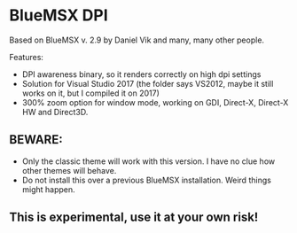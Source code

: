 # BlueMSX DPI

Based on BlueMSX v. 2.9 by Daniel Vik and many, many other people.

Features:
* DPI awareness binary, so it renders correctly on high dpi settings
* Solution for Visual Studio 2017 (the folder says VS2012, maybe it still works on it, but I compiled it on 2017)
* 300% zoom option for window mode, working on GDI, Direct-X, Direct-X HW and Direct3D.

## BEWARE:
- Only the classic theme will work with this version. I have no clue how other themes will behave.
- Do not install this over a previous BlueMSX installation. Weird things might happen.

## This is experimental, use it at your own risk!
